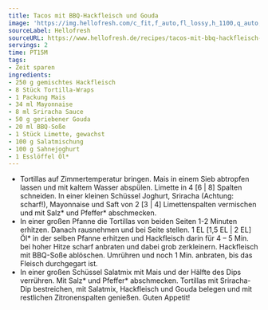 ```yaml
---
title: Tacos mit BBQ-Hackfleisch und Gouda
image: 'https://img.hellofresh.com/c_fit,f_auto,fl_lossy,h_1100,q_auto,w_2600/hellofresh_s3/image/tacos-mit-bbq-hackfleisch-und-gouda-d40a5a1e.jpg'
sourceLabel: Hellofresh
sourceURL: https://www.hellofresh.de/recipes/tacos-mit-bbq-hackfleisch-und-gouda-6331c52a09eba1643a03571b
servings: 2
time: PT15M
tags:
- Zeit sparen
ingredients:
- 250 g gemischtes Hackfleisch
- 8 Stück Tortilla-Wraps
- 1 Packung Mais
- 34 ml Mayonnaise
- 8 ml Sriracha Sauce
- 50 g geriebener Gouda
- 20 ml BBQ-Soße
- 1 Stück Limette, gewachst
- 100 g Salatmischung
- 100 g Sahnejoghurt
- 1 Esslöffel Öl*
---
```


- Tortillas auf Zimmertemperatur bringen.  Mais in einem Sieb abtropfen lassen und mit kaltem Wasser abspülen.  Limette in 4 [6 | 8] Spalten schneiden.  In einer kleinen Schüssel Joghurt, Sriracha (Achtung: scharf!), Mayonnaise und Saft von 2 [3 | 4] Limettenspalten vermischen und mit Salz\* und Pfeffer\* abschmecken.
- In einer großen Pfanne die Tortillas von beiden Seiten 1-2 Minuten erhitzen. Danach rausnehmen und bei Seite stellen.  1 EL [1,5 EL | 2 EL] Öl\* in der selben Pfanne erhitzen und Hackfleisch darin für 4 – 5 Min. bei hoher Hitze scharf anbraten und dabei grob zerkleinern.  Hackfleisch mit BBQ-Soße ablöschen. Umrühren und noch 1 Min. anbraten, bis das Fleisch durchgegart ist.
- In einer großen Schüssel Salatmix mit Mais und der Hälfte des Dips verrühren. Mit Salz\* und Pfeffer\* abschmecken.  Tortillas mit Sriracha-Dip bestreichen, mit Salatmix, Hackfleisch und Gouda belegen und mit restlichen Zitronenspalten genießen.  Guten Appetit!
